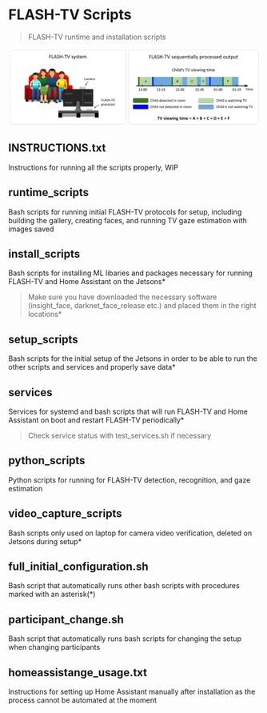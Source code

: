 # FLASH-TV Scripts

> FLASH-TV runtime and installation scripts

<img src="pngs/teaser_small.png"/>

## INSTRUCTIONS.txt
Instructions for running all the scripts properly, WIP

## runtime_scripts
Bash scripts for running initial FLASH-TV protocols for setup, including building the gallery, creating faces, and running TV gaze estimation with images saved

## install_scripts
Bash scripts for installing ML libaries and packages necessary for running FLASH-TV and Home Assistant on the Jetsons\*

> Make sure you have downloaded the necessary software (insight_face, darknet_face_release etc.) and placed them in the right locations\*

## setup_scripts
Bash scripts for the initial setup of the Jetsons in order to be able to run the other scripts and services and properly save data\*

## services
Services for systemd and bash scripts that will run FLASH-TV and Home Assistant on boot and restart FLASH-TV periodically\*

> Check service status with test_services.sh if necessary

## python_scripts
Python scripts for running for FLASH-TV detection, recognition, and gaze estimation

## video_capture_scripts
Bash scripts only used on laptop for camera video verification, deleted on Jetsons during setup\*

## full_initial_configuration.sh
Bash script that automatically runs other bash scripts with procedures marked with an asterisk(\*)

## participant_change.sh 
Bash script that automatically runs bash scripts for changing the setup when changing participants

## homeassistange_usage.txt
Instructions for setting up Home Assistant manually after installation as the process cannot be automated at the moment

